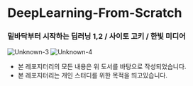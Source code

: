 # DeepLearning-From-Scratch
### 밑바닥부터 시작하는 딥러닝 1,2 / 사이토 고키 / 한빛 미디어
![Unknown-3](https://user-images.githubusercontent.com/68190553/121479485-099f1580-ca05-11eb-9fa4-bf344c8059b9.png) ![Unknown-4](https://user-images.githubusercontent.com/68190553/121479731-4a972a00-ca05-11eb-8f56-6efbcdb6000d.png)
<br/>
- 본 레포지터리의 모든 내용은 위 도서를 바탕으로 작성되었습니다.
- 본 레포지터리는 개인 스터디를 위한 목적을 띄고있습니다.
